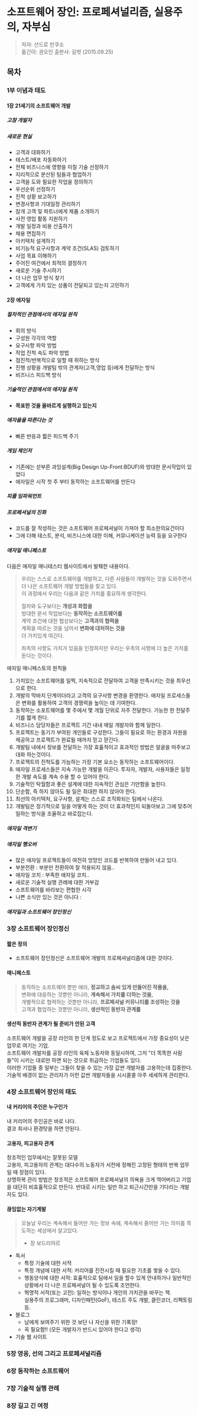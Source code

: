 # 소프트웨어 장인: 프로페셔널리즘, 실용주의, 자부심
> 저자: 산드로 만쿠소  
> 옮긴이: 권오인
> 출판사: 길벗 (2015.09.25)  
 
## 목차

### 1부 이념과 태도
#### 1장 21세기의 소프트웨어 개발
##### 고참 개발자
##### 새로운 현실
- 고객과 대화하기
- 테스트/배포 자동화하기
- 전체 비즈니스에 영향을 미칠 기술 선정하기
- 지리적으로 분산된 팀들과 협업하기
- 고객을 도와 필요한 작업을 정의하기
- 우선순위 선정하기
- 진척 상황 보고하가
- 변경사항과 기대일정 관리하기
- 잠개 고객 및 파트너에게 제품 소개하기
- 사전 영업 활동 지원하기
- 개발 일정과 비용 산출하기
- 채용 면접하기
- 아키텍처 설계하기
- 비기능적 요구사항과 계약 조건(SLAS) 검토하기
- 사업 목표 이해하기
- 주어진 여건에서 최적의 결정하기
- 새로운 기술 주시하기
- 더 나은 업무 방식 찾기
- 고객에게 가치 있는 상품이 전달되고 있는지 고민하기

#### 2장 애자일
##### 절차적인 관점에서의 애자일 원칙
- 회의 방식
- 구성원 각각의 역할
- 요구사항 파악 방법
- 작업 진척 속도 파악 방법
- 점진적/반복적으로 일할 때 취하는 방식
- 진행 상황을 개발팀 밖의 관계자(고객,영업 등)에게 전달하는 방식
- 비즈니스 피드백 방식

##### 기술적인 관점에서의 애자일 원칙
- **목표한 것을 올바르게 실행하고 있는지**

##### 애자을을 따른다는 것
- 빠른 반응과 짧은 피드백 주기

##### 게임 체인저
- 기존에는 섣부른 과잉설계(Big Design Up-Front:BDUF)와 방대한 문서작업이 있었다
- 애자일은 시작 첫 주 부터 동작하는 소프트웨어를 만든다

##### 피플 임파워먼트


#####  프로페셔널의 진화
- 코드를 잘 작성하는 것은 소프트웨어 프로페셔널이 가져야 할 최소한의요건이다
- 그에 더해 테스트, 분석, 비즈니스에 대한 이해, 커뮤니케이션 능력 등을 요구한다


##### 애자일 매니페스토
다음은 애자일 매니테스터 웹사이트에서 발췌한 내용이다.

> 우리는 스스로 소프트웨어를 개발하고, 다른 사람들이 개발하는 것을 도와주면서 더 나은 소프트웨어 개발 방법들을 찾고 있다.  
> 이 과정에서 우리는 다음과 같은 가치를 중요하게 생각한다.  
>   
> 절차와 도구보다는 **개성과 화합을**  
> 방대한 문서 작업보다는 **동작하는 소프트웨어를**  
> 계약 조건에 대한 협상보다는 **고객과의 협력을**  
> 계획을 따르는 것을 넘어서 **변화에 대처하는 것을**  
> 더 가치있게 여긴다.
>   
> 좌측의 사항도 가치가 있음을 인정하지만 우리는 우측의 사항에 더 높은 가치를 둔다는 것이다.

애자일 매니페스토의 원칙들  
1. 가치있는 소프트웨어를 일찍, 지속적으로 전달하여 고객을 만족시키는 것을 최우선으로 한다.  
2. 개발의 막바지 단계이더라고 고객의 요구사항 변경을 환영한다. 애자일 프로세스들은 변화를 활용하여 고객의 경쟁력을 높이는 데 기여한다.  
3. 동작하는 소포트웨어를 몇 주에서 몇 개월 단위로 자주 전달한다. 가능한 한 전달주기를 짧게 한다.  
4. 비즈니스 담당자들은 프로젝트 기간 내내 매일 개발자와 함께 일한다.  
5. 프로젝트는 동기가 부여된 개인들로 구성한다. 그들이 필요로 하는 환경과 자원을 제공하고 프로젝트가 완료될 때까지 믿고 맏긴다.  
6. 개발팀 내에서 정보를 전달하는 가장 효휼적이고 효과적인 방법은 얼굴을 마주보고 대화 하는것이다.  
7. 프로젝트의 진척도를 가늠하는 가장 기본 요소는 동작하는 소프트웨어이다.  
8. 애자일 프로세스들은 지속 가능한 개발을 이끈다. 투자자, 개발자, 사용자들은 일정한 개발 속도를 계속 수용 할 수 있어야 한다.  
9. 기술적인 탁월함과 좋은 설계에 대한 지속적인 관심은 기만함을 높힌다.  
10. 단순함, 즉 하지 않아도 될 일은 최대한 하지 않아야 한다.  
11. 최선의 아키텍처, 요구사항, 설계는 스스로 조직화되는 팀에서 나온다.  
12. 개발팀은 정기적으로 일을 어떻게 하는 것이 더 효과적인지 되돌아보고 그에 맞추어 일하는 방식을 조율하고 바로잡는다.  

##### 애자일 격변기

##### 애자일 행오버
- 많은 애자일 프로젝트들이 여전히 엉망인 코드를 반복하여 만들어 내고 있다.
- 부분전환 : 부분만 전환하여 잘 적용되지 않음..
- 애자일 코치 : 부족한 애자일 코치..
- 새로운 기술적 실행 관례에 대한 거부감
- 소프트웨어를 바라보는 편협한 시각
- 나쁜 소식만 있는 것은 아니다 : 

##### 애자일과 소프트웨어 장인정신




### 3장 소프트웨어 장인정신
#### 짧은 정의
- 소프트웨어 장인정신은 소프트웨어 개발의 프로페셔널리즘에 대한 것이다.

#### 매니페스토
> 동작하는 소프트웨어 뿐만 애라, **정교하고 솜씨 있게 만들어진 작품을,**  
> 변화에 대응하는 것뿐만 아니라, **계속해서 가치를 더하는 것을,**  
> 개별적으로 협력하는 것뿐만 아니라, **프로패셔널 커뮤니티를 조성하는 것을**  
> 고객과 협업하는 것뿐만 아니라, **생산적인 동반자 관계를**  

#### 생산적 동반자 관계가 될 준비가 안된 고객
소프트웨어 개발을 공장 라인의 한 단계 정도로 보고 프로젝트에서 가장 중요성이 낮은 업무로 여기는 기업.  
소프트웨어 개발자를 공장 라인의 육체 노동자와 동일시하여, 그저 "더 똑똑한 사람들"이 시키는 대로만 하면 되는 것으로 취급하는 기업들도 있다.  
이러한 기업들 중 일부는 그들이 찾을 수 있는 가장 값싼 개발자를 고용하는데 집중한다.  
기술적 배경이 없는 관리자가 이런 값싼 개발자들을 시시콜콜 아주 세세하게 관리한다.  

### 4장 소프트웨어 장인의 태도
#### 내 커리어의 주인은 누구인가
내 커리어의 주인공은 바로 나다.  
결코 회사나 환경탓을 하면 안된다.   

#### 고용자, 피고용자 관계
창조적인 업무에서는 잘못된 모델  
고용자, 피고용자의 관계는 대다수의 노동자가 서전에 정해진 고정된 형태의 반복 업무일 때 장점이 있다.  
상명하복 관리 방법은 창조적은 소프트웨어 프로페셔널의 의욕을 크게 꺽어버리고 기업을 대단히 비효휼적으로 만든다.
반대로 시키는 일만 하고 퇴근시간만을 기다리는 개발자도 있다.  

#### 끊임없는 자기계발
> 오늘날 우리는 계속해서 들어만 가는 정보 속에, 계속해서 줄어만 가는 의미를 목도하는 세상에서 살고있다.  
> - 장 보드리야르  

- 독서
  - 특정 기술에 대한 서적
  - 특정 개념에 대한 서적: 커리어를 진전시킬 때 필요한 기초를 쌓을 수 있다.  
  - 행동양식에 대한 서적: 효휼적으로 팀에서 일을 할수 있게 안내하거나 일반적인 상황에서 더 나은 프로페셔널이 될 수 있도록 조언한다.  
  - 혁명적 서적(또는 고전): 일하는 방식이나 개인의 가치관을 바꾸는 책.  
    실용주의 프로그래머, 디자인패턴(GoF), 테스트 주도 개발, 클린코더, 리펙토링 등.  
- 블로그 
  - 남에게 보여주기 위한 것 보단 나 자신을 위한 기록장!
  - 꼭 필요함!! (모든 개발자가 반드시 있어야 한다고 생각)
- 기술 웹 사이트


### 5장 영웅, 선의 그리고 프로페셔널리즘


### 6장 동작하는 소프트웨어

### 7장 기술적 실행 관례

### 8장 길고 긴 여정
